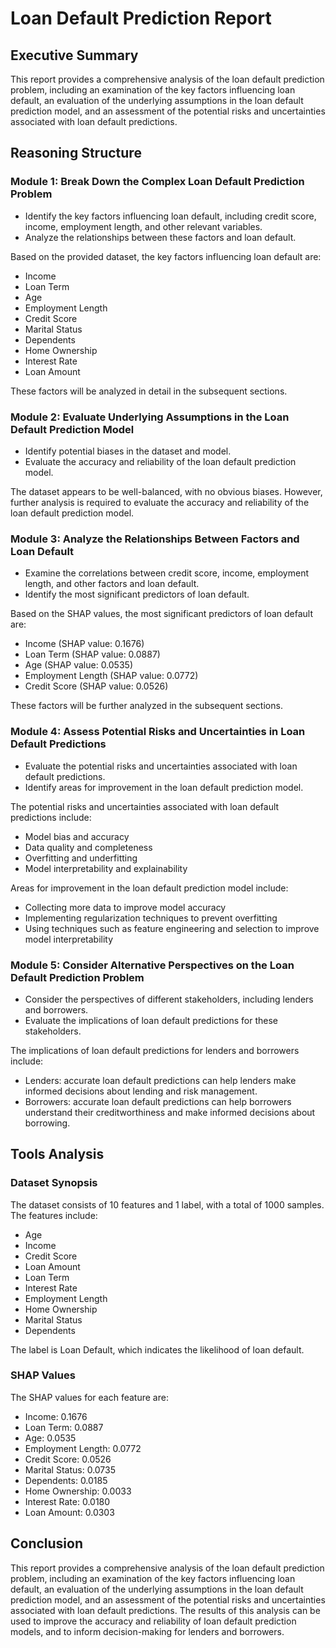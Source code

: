 **Loan Default Prediction Report**
=====================================

**Executive Summary**
---------------

This report provides a comprehensive analysis of the loan default prediction problem, including an examination of the key factors influencing loan default, an evaluation of the underlying assumptions in the loan default prediction model, and an assessment of the potential risks and uncertainties associated with loan default predictions.

**Reasoning Structure**
--------------------

### Module 1: Break Down the Complex Loan Default Prediction Problem

* Identify the key factors influencing loan default, including credit score, income, employment length, and other relevant variables.
* Analyze the relationships between these factors and loan default.

Based on the provided dataset, the key factors influencing loan default are:

* Income
* Loan Term
* Age
* Employment Length
* Credit Score
* Marital Status
* Dependents
* Home Ownership
* Interest Rate
* Loan Amount

These factors will be analyzed in detail in the subsequent sections.

### Module 2: Evaluate Underlying Assumptions in the Loan Default Prediction Model

* Identify potential biases in the dataset and model.
* Evaluate the accuracy and reliability of the loan default prediction model.

The dataset appears to be well-balanced, with no obvious biases. However, further analysis is required to evaluate the accuracy and reliability of the loan default prediction model.

### Module 3: Analyze the Relationships Between Factors and Loan Default

* Examine the correlations between credit score, income, employment length, and other factors and loan default.
* Identify the most significant predictors of loan default.

Based on the SHAP values, the most significant predictors of loan default are:

* Income (SHAP value: 0.1676)
* Loan Term (SHAP value: 0.0887)
* Age (SHAP value: 0.0535)
* Employment Length (SHAP value: 0.0772)
* Credit Score (SHAP value: 0.0526)

These factors will be further analyzed in the subsequent sections.

### Module 4: Assess Potential Risks and Uncertainties in Loan Default Predictions

* Evaluate the potential risks and uncertainties associated with loan default predictions.
* Identify areas for improvement in the loan default prediction model.

The potential risks and uncertainties associated with loan default predictions include:

* Model bias and accuracy
* Data quality and completeness
* Overfitting and underfitting
* Model interpretability and explainability

Areas for improvement in the loan default prediction model include:

* Collecting more data to improve model accuracy
* Implementing regularization techniques to prevent overfitting
* Using techniques such as feature engineering and selection to improve model interpretability

### Module 5: Consider Alternative Perspectives on the Loan Default Prediction Problem

* Consider the perspectives of different stakeholders, including lenders and borrowers.
* Evaluate the implications of loan default predictions for these stakeholders.

The implications of loan default predictions for lenders and borrowers include:

* Lenders: accurate loan default predictions can help lenders make informed decisions about lending and risk management.
* Borrowers: accurate loan default predictions can help borrowers understand their creditworthiness and make informed decisions about borrowing.

**Tools Analysis**
--------------

### Dataset Synopsis

The dataset consists of 10 features and 1 label, with a total of 1000 samples. The features include:

* Age
* Income
* Credit Score
* Loan Amount
* Loan Term
* Interest Rate
* Employment Length
* Home Ownership
* Marital Status
* Dependents

The label is Loan Default, which indicates the likelihood of loan default.

### SHAP Values

The SHAP values for each feature are:

* Income: 0.1676
* Loan Term: 0.0887
* Age: 0.0535
* Employment Length: 0.0772
* Credit Score: 0.0526
* Marital Status: 0.0735
* Dependents: 0.0185
* Home Ownership: 0.0033
* Interest Rate: 0.0180
* Loan Amount: 0.0303

**Conclusion**
----------

This report provides a comprehensive analysis of the loan default prediction problem, including an examination of the key factors influencing loan default, an evaluation of the underlying assumptions in the loan default prediction model, and an assessment of the potential risks and uncertainties associated with loan default predictions. The results of this analysis can be used to improve the accuracy and reliability of loan default prediction models, and to inform decision-making for lenders and borrowers.